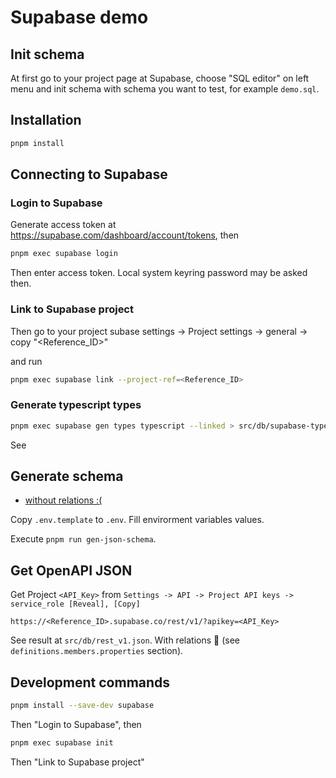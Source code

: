 # Supabase demo

## Init schema

At first go to your project page at Supabase, choose "SQL editor" on left menu and init schema with schema you want to test, for example `demo.sql`.

## Installation

```bash
pnpm install
```

## Connecting to Supabase

### Login to Supabase

Generate access token at https://supabase.com/dashboard/account/tokens, then

```bash
pnpm exec supabase login
```

Then enter access token. Local system keyring password may be asked then.

### Link to Supabase project


Then go to your project subase settings -> Project settings -> general -> copy "<Reference_ID>"

and run


```bash
pnpm exec supabase link --project-ref=<Reference_ID>
```

### Generate typescript types

```bash
pnpm exec supabase gen types typescript --linked > src/db/supabase-types-generated.ts
```

See

## Generate schema

- [without relations :(](https://github.com/SpringTree/pg-tables-to-jsonschema/issues/27)

Copy `.env.template` to `.env`. Fill envirorment variables values.

Execute `pnpm run gen-json-schema`.

## Get OpenAPI JSON

Get Project `<API_Key>` from `Settings -> API -> Project API keys -> service_role [Reveal], [Copy]`

`https://<Reference_ID>.supabase.co/rest/v1/?apikey=<API_Key>`

See result at `src/db/rest_v1.json`.
With relations 🙂 (see `definitions.members.properties` section).

## Development commands

```bash
pnpm install --save-dev supabase
```

Then "Login to Supabase", then

```bash
pnpm exec supabase init
```

Then "Link to Supabase project"